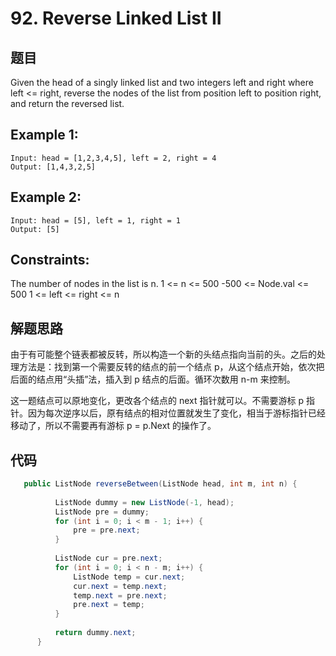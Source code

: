 # 92. Reverse Linked List II

## 题目

Given the head of a singly linked list and two integers left and right where left <= right, 
reverse the nodes of the list from position left to position right, and return the reversed list.

## Example 1:
```
Input: head = [1,2,3,4,5], left = 2, right = 4
Output: [1,4,3,2,5]
```

## Example 2:

```
Input: head = [5], left = 1, right = 1
Output: [5]
```

## Constraints:

The number of nodes in the list is n.
1 <= n <= 500
-500 <= Node.val <= 500
1 <= left <= right <= n

## 解题思路

由于有可能整个链表都被反转，所以构造一个新的头结点指向当前的头。之后的处理方法是：找到第一个需要反转的结点的前一个结点 p，从这个结点开始，依次把后面的结点用“头插”法，插入到 p 结点的后面。循环次数用 n-m 来控制。

这一题结点可以原地变化，更改各个结点的 next 指针就可以。不需要游标 p 指针。因为每次逆序以后，原有结点的相对位置就发生了变化，相当于游标指针已经移动了，所以不需要再有游标 p = p.Next 的操作了。

## 代码

```java
   public ListNode reverseBetween(ListNode head, int m, int n) {
  
          ListNode dummy = new ListNode(-1, head);
          ListNode pre = dummy;
          for (int i = 0; i < m - 1; i++) {
              pre = pre.next;
          }
  
          ListNode cur = pre.next;
          for (int i = 0; i < n - m; i++) {
              ListNode temp = cur.next;
              cur.next = temp.next;
              temp.next = pre.next;
              pre.next = temp;
          }
  
          return dummy.next;
      }  
```